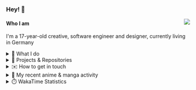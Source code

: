 ### Hey! 👋

[<img src="https://lanyard-profile-readme.vercel.app/api/228965621478588416" align="right">](https://discord.com/users/228965621478588416)

#### Who I am

I'm a 17-year-old creative, software engineer and designer, currently living in Germany

<details>
  <summary>💼 What I do</summary>

I currently am working on starting a publishing and management company for creatives.
I also am creative lead, community manager, and web developer at the Minecraft Server [Xenyria](https://xenyria.net) and the team behind it, [Pixelground Labs](https://pixelgroundlabs.com).
</details>

<details>
  <summary>📁 Projects & Repositories</summary>

<table>
    <thead>
        <tr>
            <th colspan=2>Svelte Libraries</th>
        </tr>
    </thead>
    <tbody>
        <tr>
            <td><a href="https://github.com/pixelgroundlabs/svelte-skinview3d">pixelgroundlabs/svelte-skinview3d</a></td>
            <td>A svelte component for rendering Minecraft SKins in 3D based on <a href="https://github.com/bs-community/skinview3d">skinview3d</a></td>
        </tr>
    </tbody>
    <thead>
        <tr>
            <th colspan=2>Minecraft Mods</th>
        </tr>
    </thead>
    <tbody>
        <tr>
            <td><a href="https://github.com/XenyriaNET/xeem">Xenyria Experience Enhancement Mod</a></td>
            <td>A client-side Minecraft Mod aiming to improve the experience on the Xenyria Minecraft Server</td>
        </tr>
    </tbody>
    <thead>
        <tr>
            <th colspan=2>Old Stuff</th>
        </tr>
    </thead>
    <tbody>
        <tr>
            <td><a href="https://github.com/OfficialCRUGG/lwstatus">lwstatus</a></td>
            <td>Lightweight webserver exposing various system metrics as a JSON endpoint and frontend</td>
        </tr>
        <tr>
            <td><a href="https://github.com/OfficialCRUGG/cfddns">cfddns / cloudflare-dyndns</a></td>
            <td>Simple application to run in the background that regularly checks for IP address changes and updates specific Cloudflare DNS Records accordingly. <s><i>Not sure how this still works...</i></s></td>
        </tr>
    </tbody>
</table>

</details>

<details>
  <summary>✉️ How to get in touch</summary>
  
> Sorted by how quickly you can expect a reply
- [Hit me up on Discord](https://discord.com/users/228965621478588416)
- [Hit me up on Twitter](https://twitter.com/cruggdev)
- [Send me a mail](mailto:me@crg.sh)
</details>


<details>
  <summary>🌸 My recent anime & manga activity</summary>
  
<!-- ANILIST_ACTIVITY:start -->

-   📺 Watched episode 3 - 4 of [Horimiya](https://anilist.co/anime/124080) (19:27, 19 December 2023)
-   📺 Plans to watch [The Familiar of Zero: "Rondo" of Princesses](https://anilist.co/anime/3712) (08:47, 19 December 2023)
-   📺 Plans to watch [Rent-a-Girlfriend](https://anilist.co/anime/113813) (08:47, 19 December 2023)
-   📺 Plans to watch [My Teen Romantic Comedy SNAFU TOO!](https://anilist.co/anime/20698) (08:46, 19 December 2023)
-   📺 Plans to watch [Fruits Basket (2019)](https://anilist.co/anime/105334) (08:43, 19 December 2023)

<!-- ANILIST_ACTIVITY:end -->
</details>

<details>
  <summary>⏱️ WakaTime Statistics</summary>

<!--START_SECTION:waka-->

```txt
From: 11 December 2023 - To: 18 December 2023

Svelte       10 hrs 21 mins  ███████████████░░░░░░░░░░   60.28 %
TypeScript   2 hrs 4 mins    ███░░░░░░░░░░░░░░░░░░░░░░   12.05 %
JSON         1 hr 16 mins    ██░░░░░░░░░░░░░░░░░░░░░░░   07.40 %
CSS          1 hr 1 min      █▓░░░░░░░░░░░░░░░░░░░░░░░   06.00 %
Markdown     59 mins         █▒░░░░░░░░░░░░░░░░░░░░░░░   05.76 %
```

<!--END_SECTION:waka-->
</details>

